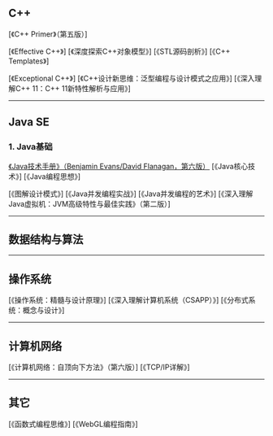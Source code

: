 ## C++

[《C++ Primer》（第五版）]

[《Effective C++》]
[《深度探索C++对象模型》]
[《STL源码剖析》]
[《C++ Templates》]

[《Exceptional C++》]
[《C++设计新思维：泛型编程与设计模式之应用》]
[《深入理解C++ 11：C++ 11新特性解析与应用》]

----------

## Java SE

### 1. Java基础

[《Java技术手册》（Benjamin Evans/David Flanagan，第六版）](plain-notes/java-in-a-nutshell-6ed-zh.md)
[《Java核心技术》]
[《Java编程思想》]

[《图解设计模式》]
[《Java并发编程实战》]
[《Java并发编程的艺术》]
[《深入理解Java虚拟机：JVM高级特性与最佳实践》（第二版）]

----------

## 数据结构与算法

----------

## 操作系统

[《操作系统：精髓与设计原理》]
[《深入理解计算机系统（CSAPP）》]
[《分布式系统：概念与设计》]

----------

## 计算机网络

[《计算机网络：自顶向下方法》（第六版）]
[《TCP/IP详解》]

----------

## 其它

[《函数式编程思维》]
[《WebGL编程指南》]
